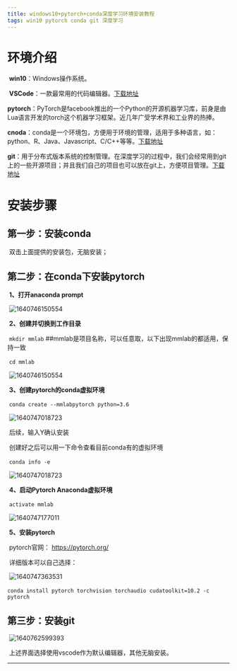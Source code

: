 ```yaml
---
title: windows10+pytorch+conda深度学习环境安装教程
tags: win10 pytorch conda git 深度学习
---
```


#	环境介绍

​	**win10**：Windows操作系统。

​	**VSCode**：一款最常用的代码编辑器。[下载地址](https://code.visualstudio.com/download ) 

​	**pytorch**：PyTorch是facebook推出的一个Python的开源机器学习库，前身是由Lua语言开发的torch这个机器学习框架。近几年广受学术界和工业界的热捧。

​	**cnoda**：conda是一个环境包，方便用于环境的管理，适用于多种语言，如：python、R、Java、Javascript、C/C++等等。[下载地址](https://www.anaconda.com/products/individual )

​	**git**：用于分布式版本系统的控制管理。在深度学习的过程中，我们会经常用到git上的一些开源项目；并且我们自己的项目也可以放在git上，方便项目管理。[下载地址](https://git-scm.com/downloads )

#	安装步骤

## 第一步：安装conda

​	双击上面提供的安装包，无脑安装；

##	第二步：在conda下安装pytorch

​	**1、打开anaconda prompt**

​		![1640746150554](https://github.com/panie-0924/panie-0924.github.io/blob/4b0fb729346b9192b45810bc2ad481fb388dbaf9/typora-user-images/1640746150554.png?raw=true)

​	**2、创建并切换到工作目录**

​		`mkdir mmlab` ##mmlab是项目名称，可以任意取，以下出现mmlab的都适用，保持一致

​		`cd mmlab`

​		![1640746150554](https://github.com/panie-0924/panie-0924.github.io/blob/4b0fb729346b9192b45810bc2ad481fb388dbaf9/typora-user-images/1640746302743.png?raw=true)

​	**3、创建pytorch的conda虚拟环境**

​		`conda create --mmlabpytorch python=3.6`

​		![1640747018723](https://github.com/panie-0924/panie-0924.github.io/blob/4b0fb729346b9192b45810bc2ad481fb388dbaf9/typora-user-images/1640746584343.png?raw=true)

​		后续，输入Y确认安装

​		创建好之后可以用一下命令查看目前conda有的虚拟环境

​		`conda info -e`

​		![1640747018723](https://github.com/panie-0924/panie-0924.github.io/blob/4b0fb729346b9192b45810bc2ad481fb388dbaf9/typora-user-images/1640747018723.png?raw=true)

​	**4、启动Pytorch Anaconda虚拟环境**

​		`activate mmlab`

​		![1640747177011](https://github.com/panie-0924/panie-0924.github.io/blob/4b0fb729346b9192b45810bc2ad481fb388dbaf9/typora-user-images/1640747177011.png?raw=true)

​	**5、安装pytorch**

​		pytorch官网： https://pytorch.org/ 

​		详细版本可以自己选择：

​		![1640747363531](https://github.com/panie-0924/panie-0924.github.io/blob/4b0fb729346b9192b45810bc2ad481fb388dbaf9/typora-user-images/1640747363531.png?raw=true)

​		 `conda install pytorch torchvision torchaudio cudatoolkit=10.2 -c pytorch `

## 第三步：安装git

​	![1640762599393](https://github.com/panie-0924/panie-0924.github.io/blob/main/typora-user-images/1640762599393.png?raw=true)

​		上述界面选择使用vscode作为默认编辑器，其他无脑安装。

<!--more-->

---

